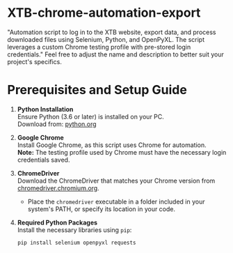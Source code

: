 # XTB-chrome-automation-export
"Automation script to log in to the XTB website, export data, and process downloaded files using Selenium, Python, and OpenPyXL. The script leverages a custom Chrome testing profile with pre-stored login credentials."  Feel free to adjust the name and description to better suit your project's specifics.

# Prerequisites and Setup Guide

1. **Python Installation**  
   Ensure Python (3.6 or later) is installed on your PC.  
   Download from: [python.org](https://www.python.org/downloads/)

2. **Google Chrome**  
   Install Google Chrome, as this script uses Chrome for automation.  
   **Note:** The testing profile used by Chrome must have the necessary login credentials saved.

3. **ChromeDriver**  
   Download the ChromeDriver that matches your Chrome version from [chromedriver.chromium.org](https://chromedriver.chromium.org/downloads).  
   - Place the `chromedriver` executable in a folder included in your system's PATH, or specify its location in your code.

4. **Required Python Packages**  
   Install the necessary libraries using `pip`:
   ```bash
   pip install selenium openpyxl requests
